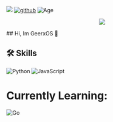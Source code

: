 ![](https://komarev.com/ghpvc/?username=GeerxOS)
  [![github](https://img.shields.io/github/followers/GeerxOS?label=follow&style=social)](https://github.com/GeerxOS) 
      ![Age](https://shields.io/badge/Age-18-black)
<p align="center">
  <samp>
    <img src="https://media.discordapp.net/attachments/1133432207369850981/1135642245945643018/pokemon_pixel.gif">
</samp><br>
</p>
## Hi, Im GeerxOS 👋

## 🛠 Skills
![Python](https://img.shields.io/badge/python-3670A0?style=for-the-badge&logo=python&logoColor=ffdd54)
![JavaScript](https://img.shields.io/badge/javascript-%23323330.svg?style=for-the-badge&logo=javascript&logoColor=%23F7DF1E)
# Currently Learning:
![Go](https://img.shields.io/badge/go-%2300ADD8.svg?style=for-the-badge&logo=go&logoColor=white)



